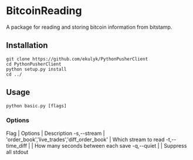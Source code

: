 # BitcoinReading 
A package for reading and storing bitcoin information from bitstamp.
## Installation
```
git clone https://github.com/ekulyk/PythonPusherClient
cd PythonPusherClient
python setup.py install
cd ../
```
## Usage
```
python basic.py [flags]
```
### Options
Flag | Options | Description
-s,--stream | 'order_book','live_trades','diff_order_book' | Which stream to read
-t,--time_diff | | How many seconds between each save
-q,--quiet | | Suppress all stdout
